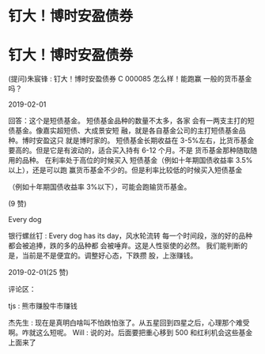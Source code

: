# 钉大！博时安盈债券

# 钉大！博时安盈债券

(提问)朱宸锋 : 钉大！博时安盈债券 C 000085 怎么样！能跑赢 一般的货币基金吗？

2019-02-01

回答：这个是短债基金。 短债基金品种的数量不太多，各家 会有一两支主打的短债基金。像嘉实超短债、大成景安短 融，就是各自基金公司的主打短债基金品种。博时安盈这只 就是博时家的。 短债基金长期收益在 3-5%左右，比货币基金 要高的。但是它是有波动的，适合买入持有 6-12 个月。不是 货币基金那种随取随用的品种。 在利率处于高位的时候买入 短债基金（例如十年期国债收益率 3.5%以上），还是可以跑 赢货币基金不少的。但是利率比较低的时候买入短债基金

（例如十年期国债收益率 3%以下），可能会跑输货币基金。

(9 赞)

Every dog

银行螺丝钉 : Every dog has its day，风水轮流转 每一个时间段，涨的好的品种都会被追捧，跌的多的品种都 会被唾弃。这是人性驱使的必然。 我们能判断的是，当前是不是便宜的。调整好心态，下跌攒 股，上涨赚钱。

2019-02-01(25 赞)

评论区：

tjs : 熊市赚股牛市赚钱

杰先生 : 现在是真明白啥叫不怕跌怕涨了。从五星回到四星之后，心理那个难受啊。咋就这么短呢。 Will : 说的对。后面要把重心移到 500 和红利机会这些基金上面来了